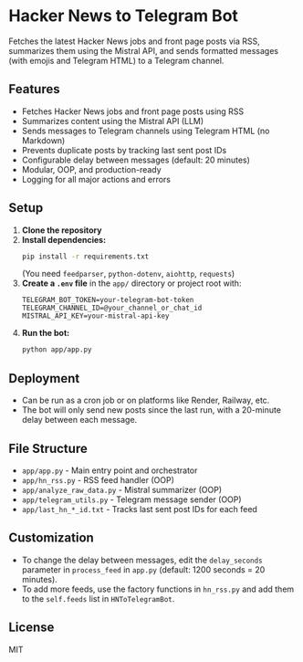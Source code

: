 # Hacker News to Telegram Bot

Fetches the latest Hacker News jobs and front page posts via RSS, summarizes them using the Mistral API, and sends formatted messages (with emojis and Telegram HTML) to a Telegram channel.

## Features
- Fetches Hacker News jobs and front page posts using RSS
- Summarizes content using the Mistral API (LLM)
- Sends messages to Telegram channels using Telegram HTML (no Markdown)
- Prevents duplicate posts by tracking last sent post IDs
- Configurable delay between messages (default: 20 minutes)
- Modular, OOP, and production-ready
- Logging for all major actions and errors

## Setup
1. **Clone the repository**
2. **Install dependencies:**
   ```bash
   pip install -r requirements.txt
   ```
   (You need `feedparser`, `python-dotenv`, `aiohttp`, `requests`)
3. **Create a `.env` file** in the `app/` directory or project root with:
   ```env
   TELEGRAM_BOT_TOKEN=your-telegram-bot-token
   TELEGRAM_CHANNEL_ID=@your_channel_or_chat_id
   MISTRAL_API_KEY=your-mistral-api-key
   ```
4. **Run the bot:**
   ```bash
   python app/app.py
   ```

## Deployment
- Can be run as a cron job or on platforms like Render, Railway, etc.
- The bot will only send new posts since the last run, with a 20-minute delay between each message.

## File Structure
- `app/app.py` - Main entry point and orchestrator
- `app/hn_rss.py` - RSS feed handler (OOP)
- `app/analyze_raw_data.py` - Mistral summarizer (OOP)
- `app/telegram_utils.py` - Telegram message sender (OOP)
- `app/last_hn_*_id.txt` - Tracks last sent post IDs for each feed

## Customization
- To change the delay between messages, edit the `delay_seconds` parameter in `process_feed` in `app.py` (default: 1200 seconds = 20 minutes).
- To add more feeds, use the factory functions in `hn_rss.py` and add them to the `self.feeds` list in `HNToTelegramBot`.

## License
MIT
